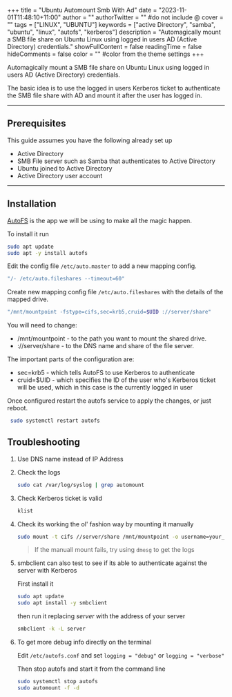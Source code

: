 +++
title = "Ubuntu Automount Smb With Ad"
date = "2023-11-01T11:48:10+11:00"
author = ""
authorTwitter = "" #do not include @
cover = ""
tags = ["LINUX", "UBUNTU"]
keywords = ["active Directory", "samba", "ubuntu", "linux", "autofs", "kerberos"]
description = "Automagically mount a SMB file share on Ubuntu Linux using logged in users AD (Active Directory) credentials."
showFullContent = false
readingTime = false
hideComments = false
color = "" #color from the theme settings
+++

Automagically mount a SMB file share on Ubuntu Linux using logged in users AD (Active Directory) credentials. 

The basic idea is to use the logged in users Kerberos ticket to authenticate the SMB file share with AD and mount it after the user has logged in.

---

## Prerequisites

This guide assumes you have the following already set up

- Active Directory
- SMB File server such as Samba that authenticates to Active Directory
- Ubuntu joined to Active Directory
- Active Directory user account

---

## Installation

[AutoFS](https://help.ubuntu.com/community/Autofs) is the app we will be using to make all the magic happen.

To install it run

```bash
sudo apt update
sudo apt -y install autofs
```

Edit the config file `/etc/auto.master` to add a new mapping config.

```sh
"/- /etc/auto.fileshares --timeout=60"
```

Create new mapping config file `/etc/auto.fileshares` with the details of the mapped drive.

```sh
"/mnt/mountpoint -fstype=cifs,sec=krb5,cruid=$UID ://server/share"
```


You will need to change:

- /mnt/mountpoint - to the path you want to mount the shared drive.
- ://server/share - to the DNS name and share of the file server.

The important parts of the configuration are:

- sec=krb5 - which tells AutoFS to use Kerberos to authenticate
- cruid=$UID - which specifies the ID of the user who's Kerberos ticket will be used, which in this case is the currently logged in user

Once configured restart the autofs service to apply the changes, or just reboot.

```bash
 sudo systemctl restart autofs
```


## Troubleshooting

1. Use DNS name instead of IP Address

2. Check the logs

    ```bash
    sudo cat /var/log/syslog | grep automount
    ```

3. Check Kerberos ticket is valid

    ```bash
    klist
    ```

4. Check its working the ol' fashion way by mounting it manually

    ```bash
    sudo mount -t cifs //server/share /mnt/mountpoint -o username=your_username,sec=krb5
    ```

    > If the manuall mount fails, try using `dmesg` to get the logs

5. smbclient can also test to see if its able to authenticate against the server with Kerberos

    First install it

    ```bash
    sudo apt update
    sudo apt install -y smbclient
    ```

    then run it replacing *server* with the address of your server

    ```bash
    smbclient -k -L server
    ```

6. To get more debug info directly on the terminal

    Edit `/etc/autofs.conf` and set `logging = "debug"` or `logging = "verbose"`

    Then stop autofs and start it from the command line

    ```bash
    sudo systemctl stop autofs
    sudo automount -f -d
    ```
